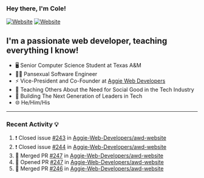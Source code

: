 ### Hey there, I'm Cole!

[![Website](https://img.shields.io/website?label=aggiedevelopers.com&style=for-the-badge&url=https%3A%2F%2Faggiedevelopers.com)](https://aggiedevelopers.com)
[![Website](https://img.shields.io/website?label=coledc.com&style=for-the-badge&url=https%3A%2F%2Fcoledc.com)](https://coledc.com)

## I'm a passionate web developer, teaching everything I know!

- 🖥️ Senior Computer Science Student at Texas A&M
- 🏳️‍🌈 Pansexual Software Engineer
- ⚡ Vice-President and Co-Founder at [Aggie Web Developers](https://www.aggiedevelopers.com)
- 💙 Teaching Others About the Need for Social Good in the Tech Industry
- 🚀 Building The Next Generation of Leaders in Tech
- 🌐 He/Him/His

---

### Recent Activity 💡

<!--START_SECTION:activity-->

1. ❗️ Closed issue [#243](https://github.com/Aggie-Web-Developers/awd-website/issues/243) in [Aggie-Web-Developers/awd-website](https://github.com/Aggie-Web-Developers/awd-website)
2. ❗️ Closed issue [#244](https://github.com/Aggie-Web-Developers/awd-website/issues/244) in [Aggie-Web-Developers/awd-website](https://github.com/Aggie-Web-Developers/awd-website)
3. 🎉 Merged PR [#247](https://github.com/Aggie-Web-Developers/awd-website/pull/247) in [Aggie-Web-Developers/awd-website](https://github.com/Aggie-Web-Developers/awd-website)
4. 💪 Opened PR [#247](https://github.com/Aggie-Web-Developers/awd-website/pull/247) in [Aggie-Web-Developers/awd-website](https://github.com/Aggie-Web-Developers/awd-website)
5. 🎉 Merged PR [#246](https://github.com/Aggie-Web-Developers/awd-website/pull/246) in [Aggie-Web-Developers/awd-website](https://github.com/Aggie-Web-Developers/awd-website)
<!--END_SECTION:activity-->

